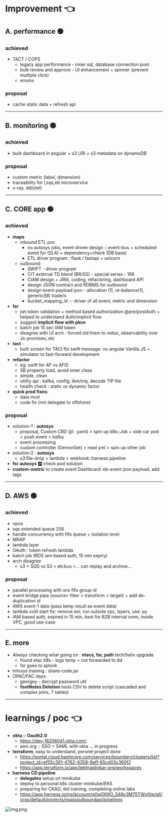 # Improvement :point_left:
## A. performance :green_circle:
### achieved
- TACT / COPS
  - legacy  app performance - inner sql, database connection pool
  - bulk review and approve - UI enhancement + spinner (prevent multiple click)
  - enums
### proposal
- cache static data + refresh api

---
## B. monitoring :green_circle:
### achieved
- built dashboard in angular + s3 URI + s3 metadata on dynamoDB
### proposal
- custom metric (label, dimension)
- traceability for l,sqs,eb microservice
- x-ray, dd(otel)

---
## C. **CORE app** :green_circle:
### achieved
- **maps**
    - inbound ETL poc
      - no autosys jobs, event driven design ::  event-bus + scheduled-event for (SLA) + dependency+check (DB base)
      - ETL driver program : flask / fastapi + unicorn
    - outbound:
      - SWIFT - driver program
      - CIT external TD blend (BR/SS) - special series - 166
      - CIAM design + JIRA, coding, refactoring, dashboard API
      - design JSON contract and RDBMS for outbound
      - design event-payload json - allocation (1), re-balance(1), generic(M) trade/s
      - bucket_mapping_id -- driver of all event, metric and dimension
- **fsr**
    - jwt token validation + method based authorization @pre/postAuth + helped to understand Auth/implicit flow
    - suggest **implicit flow with pkce**
    - batch job 15 sec IAM token
    - disagree with UI arch : forced old them to redux, observability over Js-promises, etc
- **tact** :  
    - built screen for TACt fto swift message. no angular Vanilla JS + simulator to fast-forward development
- **refactor**
    - eg: swift for AF vs AFIS
    - SB property load, avoid inner class
    - simple, clean
    - utility api : kafka, config, ibm/mq, decode TIP file
    - health check : static vs dynamic factor
- **quick prod fixes:**
    - data mod
    - code fix (not delegate to offshore)
  
### proposal
- solution-1 : **autosys**
    - proposal, Custom CRD (jil : yaml) > spin up k8s::Job + side car pod > push event > kafka
    - event processing 
    - custom controller (DemonSet) > read yml > spin up other job
- solution-2 : **autosys**
    - s3:file-drop > lambda > webhook::harness pipeline
- **fsr autosys** :parking: check pod solution
- **custom-metric** to create event Dashboard: eb-event json payload, add tags

---
## D. AWS :green_circle:
### achieved
- vpce
- sqs extended queue 256
- handle concurrency with fifo queue + isolation level
- MRAP
- lambda layer
- OAuth : token refresh lambda
- batch job (RDS iam based auth, 15 min expiry)
- arch disagree
    - s3 > SQS vs S3 > eb:bus >... can replay and archive...

### proposal
- parallel processing with sns fifo group id 
- event bridge pipe (source> filter > transform > target) + add de-duplication id
- AWS event-1 data (pass temp result as event data)
- lambda cold start fix: remove eni, run outside  vpc, layers, use: py
- IAM based auth, expired in 15 min, best for B2B internal omm, inside VPC, good use-case

---  
## E. more
- Always checking what going on : **etacs, fsr, path** tech/helix upgrade
    - found etac k8s - logs temp > not forwarded to dd
    - fsr goes to splunk
- Infosys training : share-code.jar
- OPAC/FAC days:
    - georgey - decrypt password util
    - **footNotes Deletion** tools CSV to delete script (cascaded and complex joins, 7 tables)


---
# learnings / poc :point_left:
- **okta :: Oauth2.0**
    - https://dev-16206041.okta.com/
    - aws org :: SSO + SAML with okta ... in progress
- **terraform**, easy to understand, persnel project done
    - https://portal.cloud.hashicorp.com/services/boundary/clusters/list?project_id=ef55c361-4762-4358-9aff-65cd03c360f2 
    - https://app.terraform.io/app/lekhrajdinkar-org/workspaces
- **harness CD pipeline** 
    - **delegates** setup on minikube
    - deploy to personal k8s cluster minikube/EKS
    - preparing for CKAD, did training, completing online labs
    - https://app.harness.io/ng/account/e0wDKKO_S46x3M75TWv0iw/all/orgs/default/projects/mapsoutboundapi/pipelines

![img.png](img.png)



